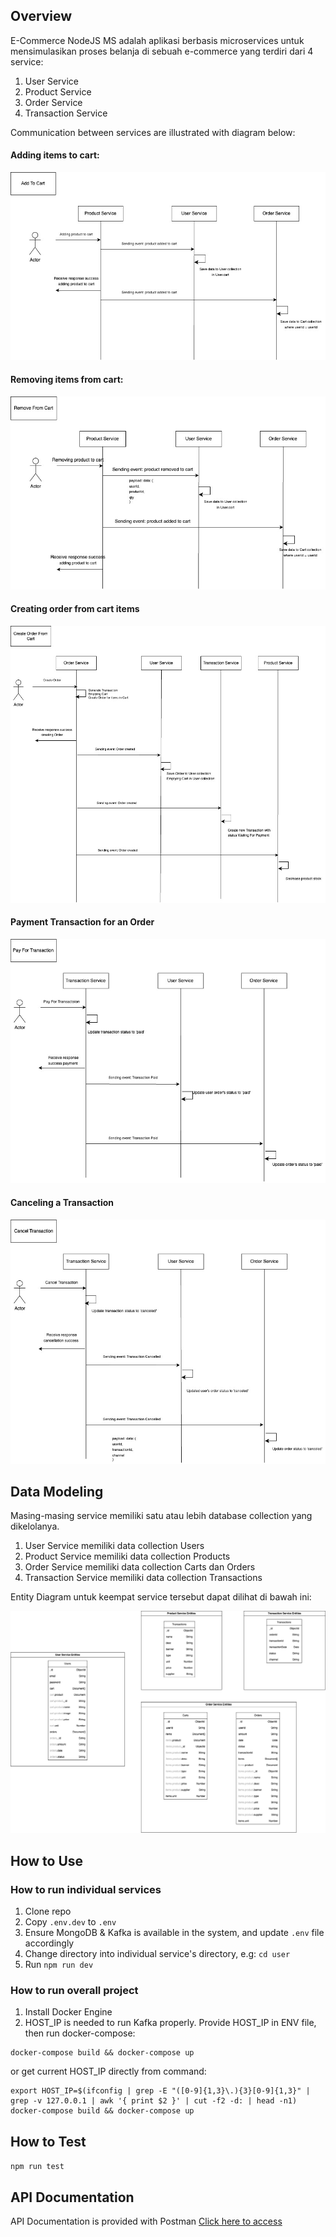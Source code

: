 ## Overview

E-Commerce NodeJS MS adalah aplikasi berbasis microservices untuk mensimulasikan proses belanja di sebuah e-commerce yang terdiri dari 4 service:
1. User Service
2. Product Service
3. Order Service
4. Transaction Service

Communication between services are illustrated with diagram below:

#### Adding items to cart:
![Alt text](docs/assets/Add-to-Cart-flow.jpg)

#### Removing items from cart:
![Alt text](docs/assets/Remove-from-Cart.jpg)

#### Creating order from cart items
![Alt text](<docs/assets/Create Order From Cart.jpg>)

#### Payment Transaction for an Order
![Alt text](<docs/assets/Pay for Transaction.jpg>)

#### Canceling a Transaction
![Alt text](<docs/assets/Cancel Transaction.jpg>)

## Data Modeling
Masing-masing service memiliki satu atau lebih database collection yang dikelolanya.

1. User Service memiliki data collection Users
2. Product Service memiliki data collection Products
3. Order Service memiliki data collection Carts dan Orders
4. Transaction Service memiliki data collection Transactions

Entity Diagram untuk keempat service tersebut dapat dilihat di bawah ini:

![ERD All Service](<./docs/assets/img/ERD All Service.jpg>)

## How to Use

### How to run individual services
1. Clone repo
2. Copy `.env.dev` to `.env`
3. Ensure MongoDB & Kafka is available in the system, and update `.env` file accordingly
4. Change directory into individual service's directory, e.g: `cd user`
4. Run `npm run dev`

### How to run overall project
1. Install Docker Engine
2. HOST_IP is needed to run Kafka properly. Provide HOST_IP in ENV file, then run docker-compose:
```
docker-compose build && docker-compose up
```

or get current HOST_IP directly from command:

```
export HOST_IP=$(ifconfig | grep -E "([0-9]{1,3}\.){3}[0-9]{1,3}" | grep -v 127.0.0.1 | awk '{ print $2 }' | cut -f2 -d: | head -n1)
docker-compose build && docker-compose up
```

## How to Test
`npm run test`

## API Documentation
API Documentation is provided with Postman [Click here to access](https://documenter.getpostman.com/view/3500918/2s9YeK3pdW)
